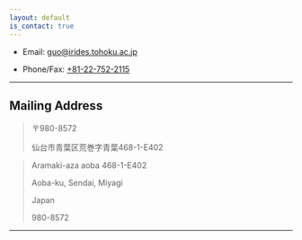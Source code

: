 ```yaml
---
layout: default
is_contact: true
---
```


* Email: [guo@irides.tohoku.ac.jp](mailto:guo@irides.tohoku.ac.jp)

* Phone/Fax: [+81-22-752-2115](tel:+81-22-752-2115)

---

## Mailing Address

> 〒980-8572
>
>仙台市青葉区荒巻字青葉468-1-E402

> Aramaki-aza aoba 468-1-E402
>
> Aoba-ku, Sendai, Miyagi 
>
> Japan
>
>980-8572

---
